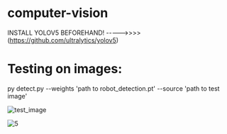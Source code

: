 # computer-vision
INSTALL YOLOV5 BEFOREHAND! ----->>>> (https://github.com/ultralytics/yolov5)
# Testing on images:
py detect.py --weights 'path to robot_detection.pt' --source 'path to test image'




![test_image](https://user-images.githubusercontent.com/63576585/201433879-372104ba-5dd3-41cf-9857-3254102a899b.jpg)




![5](https://user-images.githubusercontent.com/63576585/201434213-623d07e4-c3d1-4471-b073-89c367d78ec4.jpg)
